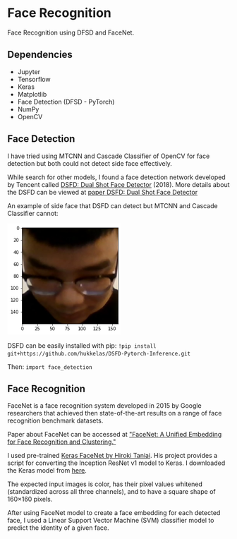 # Face Recognition
Face Recognition using DFSD and FaceNet.

## Dependencies

- Jupyter
- Tensorflow
- Keras
- Matplotlib
- Face Detection (DFSD - PyTorch)
- NumPy
- OpenCV

## Face Detection
I have tried using MTCNN and Cascade Classifier of OpenCV for face detection but both could not detect side face effectively.

While search for other models, I found a face detection network developed by Tencent called [DSFD: Dual Shot Face Detector](https://github.com/Tencent/FaceDetection-DSFD) (2018).
More details about the DSFD can be viewed at [paper DSFD: Dual Shot Face Detector](https://arxiv.org/abs/1810.10220)

An example of side face that DSFD can detect but MTCNN and Cascade Classifier cannot:

![Side face detection](./testedFace.png?raw=true "Side face detection")

DSFD can be easily installed with pip:
`!pip install git+https://github.com/hukkelas/DSFD-Pytorch-Inference.git`

Then:
`import face_detection`

## Face Recognition

FaceNet is a face recognition system developed in 2015 by Google researchers that achieved then state-of-the-art results on a range of face recognition benchmark datasets.

Paper about FaceNet can be accessed at ["FaceNet: A Unified Embedding for Face Recognition and Clustering."](https://arxiv.org/abs/1503.03832)

I used pre-trained [Keras FaceNet by Hiroki Taniai](https://github.com/nyoki-mtl/keras-facenet). His project provides a script for converting the Inception ResNet v1 model to Keras. I downloaded the Keras model from [here](https://drive.google.com/drive/folders/1pwQ3H4aJ8a6yyJHZkTwtjcL4wYWQb7bn).

The expected input images is color, has their pixel values whitened (standardized across all three channels), and to have a square shape of 160×160 pixels.

After using FaceNet model to create a face embedding for each detected face, I used a Linear Support Vector Machine (SVM) classifier model to predict the identity of a given face.